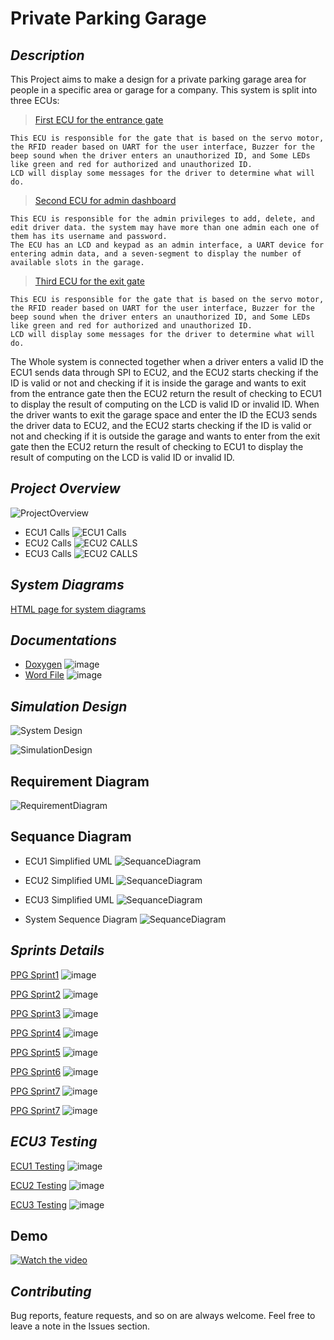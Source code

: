 # **Private Parking Garage**
## *Description*
This Project aims to make a design for a private parking garage area for people in a specific area or garage for a company.
This system is split into three ECUs:
 > [First ECU for the entrance gate](https://github.com/Abnaby/EmbeddedSystemsDiploma/tree/main/Unit_10_SecondTermProject/ECU1) 

    This ECU is responsible for the gate that is based on the servo motor, the RFID reader based on UART for the user interface, Buzzer for the beep sound when the driver enters an unauthorized ID, and Some LEDs like green and red for authorized and unauthorized ID.
    LCD will display some messages for the driver to determine what will do.

> [Second ECU for admin dashboard ](https://github.com/Abnaby/EmbeddedSystemsDiploma/tree/main/Unit_10_SecondTermProject/ECU2) 

    This ECU is responsible for the admin privileges to add, delete, and edit driver data. the system may have more than one admin each one of them has its username and password. 
    The ECU has an LCD and keypad as an admin interface, a UART device for entering admin data, and a seven-segment to display the number of available slots in the garage.

> [Third ECU for the exit gate ](https://github.com/Abnaby/EmbeddedSystemsDiploma/tree/main/Unit_10_SecondTermProject/ECU3) 

    This ECU is responsible for the gate that is based on the servo motor, the RFID reader based on UART for the user interface, Buzzer for the beep sound when the driver enters an unauthorized ID, and Some LEDs like green and red for authorized and unauthorized ID.
    LCD will display some messages for the driver to determine what will do.

The Whole system is connected together when a driver enters a valid ID the ECU1 sends data through SPI to ECU2, and the ECU2 starts checking if the ID is valid or not and checking if it is inside the garage and wants to exit from the entrance gate then the ECU2 return the result of checking to ECU1 to display the result of computing on the LCD is valid ID or invalid ID.
When the driver wants to exit the garage space and enter the ID the ECU3 sends the driver data to ECU2, and the ECU2 starts checking if the ID is valid or not and checking if it is outside the garage and wants to enter from the exit gate then the ECU2 return the result of checking to ECU1 to display the result of computing on the LCD is valid ID or invalid ID.

## *Project Overview* 
 ![ProjectOverview](https://drive.google.com/uc?export=download&id=19YwZc3M16f4vLemHgEzKwErMsVJz_CFh) 
 - ECU1 Calls
  ![ECU1 Calls]( https://drive.google.com/uc?export=download&id=1WMzGYZMEJb30pcN8q_XpnvaNUUKMUHOB) 
  - ECU2 Calls
    ![ECU2 CALLS](https://drive.google.com/uc?export=download&id=1q_qkUGXkS0rCOSJLBIxbIuL0c0AMwQlj)
 - ECU3 Calls
     ![ECU2 CALLS](https://drive.google.com/uc?export=download&id=1s53giUzwLCDT81wgGZgFoqPMbuF4L6kL)

## *System Diagrams* 
 [HTML page for system diagrams ](https://github.com/Abnaby/EmbeddedSystemsDiploma/blob/main/Unit_10_SecondTermProject/System%20Diagrams/doc.html) 
 

## *Documentations* 
- [Doxygen]([Doxygen]()) ![image](https://progress-bar.dev/100/)
- [Word File]([Word_File]()) ![image](https://progress-bar.dev/0/)


## *Simulation Design* 
 ![System Design ](https://drive.google.com/uc?export=download&id=1j_PZ72jvhawWOxwV914IH_VAXoQZM_k5) 
 
![SimulationDesign](https://drive.google.com/uc?export=download&id=1FAMmp33Dq8oArrLlqkcdsdRqNVTlWEXP)



## Requirement Diagram
![RequirementDiagram](https://drive.google.com/uc?export=download&id=12t4j4HahuhJd27lik5dbc7H875zRNw_T)

## Sequance Diagram
- ECU1 Simplified UML
![SequanceDiagram](https://drive.google.com/uc?export=download&id=1_DSOFTHKYi_RzpVg1BZUeSVKk1EWuJ1T)  

- ECU2 Simplified UML
![SequanceDiagram](https://drive.google.com/uc?export=download&id=1Oaol9UfESK9_CJoJVRfzGUjLhNER3kck)  

- ECU3 Simplified UML
![SequanceDiagram](https://drive.google.com/uc?export=download&id=1oopwEmx-GwoPcXKGPp8wjcuOpqUfg80E)  

- System Sequence Diagram 
![SequanceDiagram](https://drive.google.com/uc?export=download&id=1xhucH4LorB8i_Pav6T9dfesSjEZY5ERV)  


## *Sprints Details* 
[PPG Sprint1](https://github.com/Abnaby/EmbeddedSystemsDiploma/tree/main/Unit_10_SecondTermProject/SprintsDetails/Sprint_1) ![image](https://progress-bar.dev/100/)

[PPG Sprint2](https://github.com/Abnaby/EmbeddedSystemsDiploma/tree/main/Unit_10_SecondTermProject/SprintsDetails/Sprint_2) ![image](https://progress-bar.dev/100/)

[PPG Sprint3](https://github.com/Abnaby/EmbeddedSystemsDiploma/tree/main/Unit_10_SecondTermProject/SprintsDetails/Sprint_3) ![image](https://progress-bar.dev/100/)

[PPG Sprint4](https://github.com/Abnaby/EmbeddedSystemsDiploma/tree/main/Unit_10_SecondTermProject/SprintsDetails/Sprint_4) ![image](https://progress-bar.dev/100/)

[PPG Sprint5](https://github.com/Abnaby/EmbeddedSystemsDiploma/tree/main/Unit_10_SecondTermProject/SprintsDetails/Sprint_5) ![image](https://progress-bar.dev/100/)

[PPG Sprint6](https://github.com/Abnaby/EmbeddedSystemsDiploma/tree/main/Unit_10_SecondTermProject/SprintsDetails/Sprint_6) ![image](https://progress-bar.dev/100/)

[PPG Sprint7](https://github.com/Abnaby/EmbeddedSystemsDiploma/tree/main/Unit_10_SecondTermProject/SprintsDetails/Sprint_7) ![image](https://progress-bar.dev/100/)

[PPG Sprint7](https://github.com/Abnaby/EmbeddedSystemsDiploma/tree/main/Unit_10_SecondTermProject/SprintsDetails/Sprint_8) ![image](https://progress-bar.dev/100/)


## *ECU3 Testing*
[ECU1 Testing](https://github.com/Abnaby/EmbeddedSystemsDiploma/tree/main/Unit_10_SecondTermProject/ECU1/TestCases) ![image](https://progress-bar.dev/100/)

[ECU2 Testing](https://github.com/Abnaby/EmbeddedSystemsDiploma/tree/main/Unit_10_SecondTermProject/ECU2/TestCases) ![image](https://progress-bar.dev/100/)

[ECU3 Testing](https://github.com/Abnaby/EmbeddedSystemsDiploma/blob/main/Unit_10_SecondTermProject/ECU3/TestCases/ECU3_ExitGate_TestCases.xlsx) ![image](https://progress-bar.dev/100/)

## **Demo**

[![Watch the video](https://drive.google.com/uc?export=download&id=1eCF_gKzckSzueEvqEV9ns8dZomcR8Zj5)](https://youtu.be/0oEr_Qcj3Wc)


## *Contributing*  
Bug reports, feature requests, and so on are always welcome. Feel free to leave a note in the Issues section.


